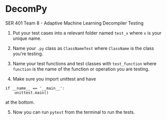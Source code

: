 # DecomPy
SER 401 Team 8 - Adaptive Machine Learning Decompiler Testing

1) Put your test cases into a relevant folder named `test_x` where `x` is your unique name.

2) Name your `.py` class as `ClassNameTest` where `ClassName` is the class you're testing.

3) Name your test functions and test classes with `test_function` where `function` is the name of the function or operation you are testing.

4) Make sure you import unittest and have
```
if __name__ == '__main__':
    unittest.main()
```
at the bottom.

5) Now you can run `pytest` from the terminal to run the tests.
